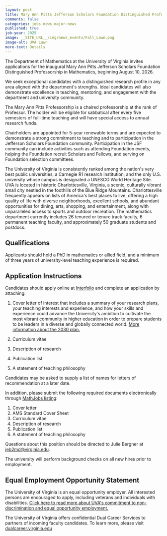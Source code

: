 ```yaml
---
layout: post
title: Mary Ann Pitts Jefferson Scholars Foundation Distinguished Professorship
comments: false
categories: jobs news major-news
published: true
job-year: 2025
image: __SITE_URL__/img/news_events/Fall_Lawn.png
image-alt: UVA Lawn
more-text: Details
---
```


The Department of Mathematics at the University of Virginia invites applications for the inaugural Mary Ann Pitts Jefferson Scholars Foundation Distinguished Professorship in Mathematics, beginning August 10, 2026.

We seek exceptional candidates with a distinguished research profile in any area aligned with the department's strengths. Ideal candidates will also demonstrate excellence in teaching, mentoring, and engagement with the department and university community.

<!--more-->

The Mary Ann Pitts Professorship is a chaired professorship at the rank of Professor. The holder will be eligible for sabbatical after every five semesters of full-time teaching and will have special access to annual research funds.

Chairholders are appointed for 5-year renewable terms and are expected to demonstrate a strong commitment to teaching and to participation in the Jefferson Scholars Foundation community. Participation in the JSF community can include activities such as attending Foundation events, helping the Foundation recruit Scholars and Fellows, and serving on Foundation selection committees.

The University of Virginia is consistently ranked among the nation's very best public universities, a Carnegie R1 research institution, and the only U.S. university whose campus is designated a UNESCO World Heritage Site. UVA is located in historic Charlottesville, Virginia, a scenic, culturally vibrant small city nestled in the foothills of the Blue Ridge Mountains. Charlottesville frequently appears on lists of America's best places to live, offering a high quality of life with diverse neighborhoods, excellent schools, and abundant opportunities for dining, arts, shopping, and entertainment, along with unparalleled access to sports and outdoor recreation. The mathematics department currently includes 26 tenured or tenure track faculty, 6 permanent teaching faculty, and approximately 50 graduate students and postdocs.

## Qualifications

Applicants should hold a PhD in mathematics or allied field, and a minimum of three years of university-level teaching experience is required.

## Application Instructions

Candidates should apply online at [Interfolio](https://apply.interfolio.com/172899) and complete an application by attaching:

1. Cover letter of interest that includes a summary of your research plans, your teaching interests and experience, and how your skills and experience could advance the University's ambition to cultivate the most vibrant community in higher education in order to prepare students to be leaders in a diverse and globally connected world. [More information about the 2030 plan.](https://strategicplan.virginia.edu/strategic-goals/)

2. Curriculum vitae
3. Description of research
4. Publication list
5. A statement of teaching philosophy

Candidates may be asked to supply a list of names for letters of recommendation at a later date.

In addition, please submit the following required documents electronically through [MathJobs listing](https://www.mathjobs.org/jobs/list/27105):

1. Cover letter
2. AMS Standard Cover Sheet
3. Curriculum vitae
4. Description of research
5. Publication list
6. A statement of teaching philosophy

Questions about this position should be directed to Julie Bergner at jeb2md@virginia.edu.

The university will perform background checks on all new hires prior to employment.

## Equal Employment Opportunity Statement

The University of Virginia is an equal opportunity employer. All interested persons are encouraged to apply, including veterans and individuals with disabilities. [Click here to read more about UVA's commitment to non-discrimination and equal opportunity employment.](https://eocr.virginia.edu/notice-non-discrimination-and-equal-opportunity)

The University of Virginia offers confidential Dual Career Services to partners of incoming faculty candidates. To learn more, please visit [dualcareer.virginia.edu](https://dualcareer.virginia.edu/)
